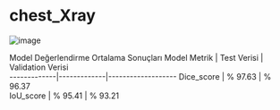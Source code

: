 # chest_Xray
![image](https://user-images.githubusercontent.com/83599638/163677579-75d20a44-2e2d-46a7-b5df-39a0896e64bd.png)

Model Değerlendirme Ortalama Sonuçları
Model Metrik | Test Verisi | Validation Verisi  
-------------|-------------|-------------------
Dice_score | % 97.63  | % 96.37                
IoU_score | % 95.41	 | % 93.21               
